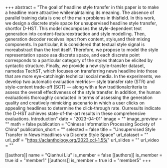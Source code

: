 +++
abstract = "The goal of headline style transfer in this paper is to make a headline more attractive whilemaintaining its meaning. The absence of parallel training data is one of the main problems in thisfield. In this work, we design a discrete style space for unsupervised headline style transfer, shortfor D-HST. This model decomposes the style-dependent text generation into content-featureextraction and style modelling. Then, generation decoder receives input from content, style,and their mixing components. In particular, it is considered that textual style signal is moreabstract than the text itself. Therefore, we propose to model the style representation space asa discrete space, and each discrete point corresponds to a particular category of the styles thatcan be elicited by syntactic structure. Finally, we provide a new style-transfer dataset, namedas TechST, which focuses on transferring news headline into those that are more eye-catchingin technical social media. In the experiments, we develop two automatic evaluation metrics— style transfer rate (STR) and style-content trade-off (SCT) — along with a few traditionalcriteria to assess the overall effectiveness of the style transfer. In addition, the human evaluationis thoroughly conducted in terms of assessing the generation quality and creatively mimicking ascenario in which a user clicks on appealing headlines to determine the click-through rate. Ourresults indicate the D-HST achieves state-of-the-art results in these comprehensive evaluations. Introduction"
date = "2023-04-01"
image = ""
image_preview = ""
math = false
publication = "Chinese Information Processing Society of China"
publication_short = ""
selected = false
title = "Unsupervised Style Transfer in News Headlines via Discrete Style Space"
url_dataset = ""
url_pdf = "https://aclanthology.org/2023.ccl-1.55/"
url_slides = ""
url_video = ""

[[authors]]
    name = "Qianhui Liu"
    is_member = false
[[authors]]
    is_member = true
    id = "member1"
[[authors]]
    is_member = true
    id = "member5"
+++
